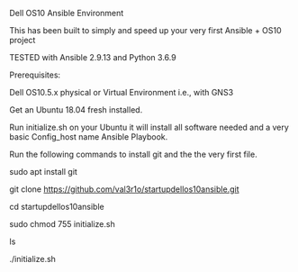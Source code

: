 Dell OS10 Ansible Environment

This has been built to simply and speed up your very first Ansible + OS10 project

TESTED with Ansible 2.9.13 and Python 3.6.9

Prerequisites: 

Dell OS10.5.x physical or Virtual Environment i.e., with GNS3

Get an Ubuntu 18.04 fresh installed.

Run initialize.sh on your Ubuntu it will install all software needed and a very basic Config_host name Ansible Playbook. 

Run the following commands to install git and the the very first file.


sudo apt install git

git clone https://github.com/val3r1o/startupdellos10ansible.git

cd startupdellos10ansible

sudo chmod 755 initialize.sh

ls

./initialize.sh
